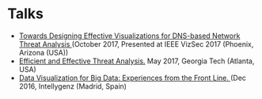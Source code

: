 # Talks

- <a href="https://github.com/RosaRomeroGomez/Talks/blob/master/intelligenz_talk.key"> Towards Designing Effective Visualizations for DNS-based Network Threat Analysis </a> (October 2017, Presented at IEEE VizSec 2017 (Phoenix, Arizona (USA))
- <a href="https://prezi.com/view/hII5860Am5OAxclU0VuO/">Efficient and Effective Threat Analysis.</a> May 2017, Georgia Tech (Atlanta, USA) 
- <a href="https://github.com/RosaRomeroGomez/Talks/blob/master/intelligenz_talk.key"> Data Visualization for Big Data: Experiences from the Front Line. </a> (Dec 2016, Intellygenz (Madrid, Spain)

